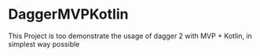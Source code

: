# DaggerMVPKotlin
This Project is too demonstrate the usage of dagger 2 with MVP + Kotlin, in simplest way possible  
